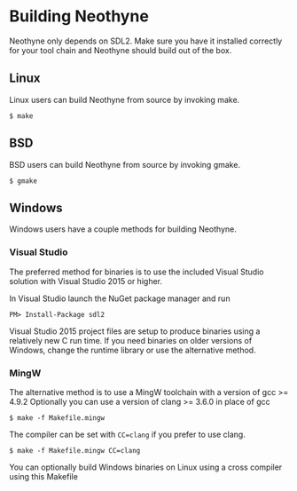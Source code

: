 # Building Neothyne

Neothyne only depends on SDL2. Make sure you have it installed correctly for your
tool chain and Neothyne should build out of the box.

## Linux
Linux users can build Neothyne from source by invoking make.
```
$ make
```

## BSD
BSD users can build Neothyne from source by invoking gmake.
```
$ gmake
```

## Windows
Windows users have a couple methods for building Neothyne.

### Visual Studio
The preferred method for binaries is to use the included Visual Studio
solution with Visual Studio 2015 or higher.

In Visual Studio launch the NuGet package manager and run
```
PM> Install-Package sdl2
```

Visual Studio 2015 project files are setup to produce binaries
using a relatively new C run time. If you need binaries on older versions
of Windows, change the runtime library or use the alternative method.

### MingW
The alternative method is to use a MingW toolchain with a version of gcc >= 4.9.2
Optionally you can use a version of clang >= 3.6.0 in place of gcc
```
$ make -f Makefile.mingw
```

The compiler can be set with `CC=clang` if you prefer to use clang.
```
$ make -f Makefile.mingw CC=clang
```
You can optionally build Windows binaries on Linux using a cross compiler
using this Makefile
